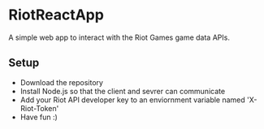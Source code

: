 # RiotReactApp
A simple web app to interact with the Riot Games game data APIs.

## Setup
* Download the repository
* Install Node.js so that the client and sevrer can communicate
* Add your Riot API developer key to an enviornment variable named 'X-Riot-Token'
* Have fun :)
